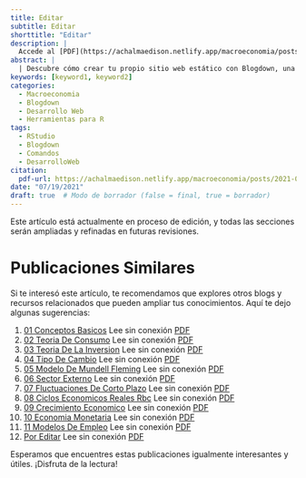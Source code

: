 ```yaml
---
title: Editar
subtitle: Editar
shorttitle: "Editar"
description: |
  Accede al [PDF](https://achalmaedison.netlify.app/macroeconomia/posts/2021-07-19-01-conceptos-basicos/index.pdf) completo aquí.
abstract: |
  | Descubre cómo crear tu propio sitio web estático con Blogdown, una herramienta poderosa que combina R Markdown y Hugo. Aprende a usar comandos sencillos para personalizar, construir y alojar tu sitio web de manera fácil y rápida. ¡Comienza tu proyecto web hoy mismo!
keywords: [keyword1, keyword2]
categories:
  - Macroeconomia
  - Blogdown
  - Desarrollo Web
  - Herramientas para R
tags:
  - RStudio
  - Blogdown
  - Comandos
  - DesarrolloWeb
citation:
  pdf-url: https://achalmaedison.netlify.app/macroeconomia/posts/2021-07-19-01-conceptos-basicos/index.pdf
date: "07/19/2021"
draft: true  # Modo de borrador (false = final, true = borrador)
---
```






Este artículo está actualmente en proceso de edición, y todas las secciones serán ampliadas y refinadas en futuras revisiones.


# Publicaciones Similares

Si te interesó este artículo, te recomendamos que explores otros blogs y recursos relacionados que pueden ampliar tus conocimientos. Aquí te dejo algunas sugerencias:


1. [01 Conceptos Basicos](https://achalmaedison.netlify.app/macroeconomia/posts/2021-07-19-01-conceptos-basicos) Lee sin conexión [PDF](https://achalmaedison.netlify.app/macroeconomia/posts/2021-07-19-01-conceptos-basicos/index.pdf)
2. [02 Teoria De Consumo](https://achalmaedison.netlify.app/macroeconomia/posts/2021-07-26-02-teoria-de-consumo) Lee sin conexión [PDF](https://achalmaedison.netlify.app/macroeconomia/posts/2021-07-26-02-teoria-de-consumo/index.pdf)
3. [03 Teoria De La Inversion](https://achalmaedison.netlify.app/macroeconomia/posts/2021-08-02-03-teoria-de-la-inversion) Lee sin conexión [PDF](https://achalmaedison.netlify.app/macroeconomia/posts/2021-08-02-03-teoria-de-la-inversion/index.pdf)
4. [04 Tipo De Cambio](https://achalmaedison.netlify.app/macroeconomia/posts/2021-08-09-04-tipo-de-cambio) Lee sin conexión [PDF](https://achalmaedison.netlify.app/macroeconomia/posts/2021-08-09-04-tipo-de-cambio/index.pdf)
5. [05 Modelo De Mundell Fleming](https://achalmaedison.netlify.app/macroeconomia/posts/2021-12-20-05-modelo-de-mundell-fleming) Lee sin conexión [PDF](https://achalmaedison.netlify.app/macroeconomia/posts/2021-12-20-05-modelo-de-mundell-fleming/index.pdf)
6. [06 Sector Externo](https://achalmaedison.netlify.app/macroeconomia/posts/2021-12-27-06-sector-externo) Lee sin conexión [PDF](https://achalmaedison.netlify.app/macroeconomia/posts/2021-12-27-06-sector-externo/index.pdf)
7. [07 Fluctuaciones De Corto Plazo](https://achalmaedison.netlify.app/macroeconomia/posts/2022-01-03-07-fluctuaciones-de-corto-plazo) Lee sin conexión [PDF](https://achalmaedison.netlify.app/macroeconomia/posts/2022-01-03-07-fluctuaciones-de-corto-plazo/index.pdf)
8. [08 Ciclos Economicos Reales Rbc](https://achalmaedison.netlify.app/macroeconomia/posts/2022-01-10-08-ciclos-economicos-reales-rbc) Lee sin conexión [PDF](https://achalmaedison.netlify.app/macroeconomia/posts/2022-01-10-08-ciclos-economicos-reales-rbc/index.pdf)
9. [09 Crecimiento Economico](https://achalmaedison.netlify.app/macroeconomia/posts/2022-01-17-09-crecimiento-economico) Lee sin conexión [PDF](https://achalmaedison.netlify.app/macroeconomia/posts/2022-01-17-09-crecimiento-economico/index.pdf)
10. [10 Economia Monetaria](https://achalmaedison.netlify.app/macroeconomia/posts/2022-01-24-10-economia-monetaria) Lee sin conexión [PDF](https://achalmaedison.netlify.app/macroeconomia/posts/2022-01-24-10-economia-monetaria/index.pdf)
11. [11 Modelos De Empleo](https://achalmaedison.netlify.app/macroeconomia/posts/2022-01-31-11-modelos-de-empleo) Lee sin conexión [PDF](https://achalmaedison.netlify.app/macroeconomia/posts/2022-01-31-11-modelos-de-empleo/index.pdf)
12. [Por Editar](https://achalmaedison.netlify.app/macroeconomia/posts/2024-03-31-por-editar) Lee sin conexión [PDF](https://achalmaedison.netlify.app/macroeconomia/posts/2024-03-31-por-editar/index.pdf)


Esperamos que encuentres estas publicaciones igualmente interesantes y útiles. ¡Disfruta de la lectura!


